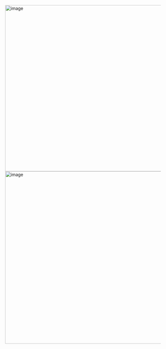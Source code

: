 <img width="538" alt="image" src="https://github.com/seoeunhyo/Voice-Recognition-Sentiment_Analysis-App_Server/assets/93567740/ba3ffb30-4aa9-41f8-a9ee-d9504490cbb1">
<img width="558" alt="image" src="https://github.com/seoeunhyo/Voice-Recognition-Sentiment_Analysis-App_Server/assets/93567740/a747c292-ff3c-4c55-811c-1f864c53c541">
